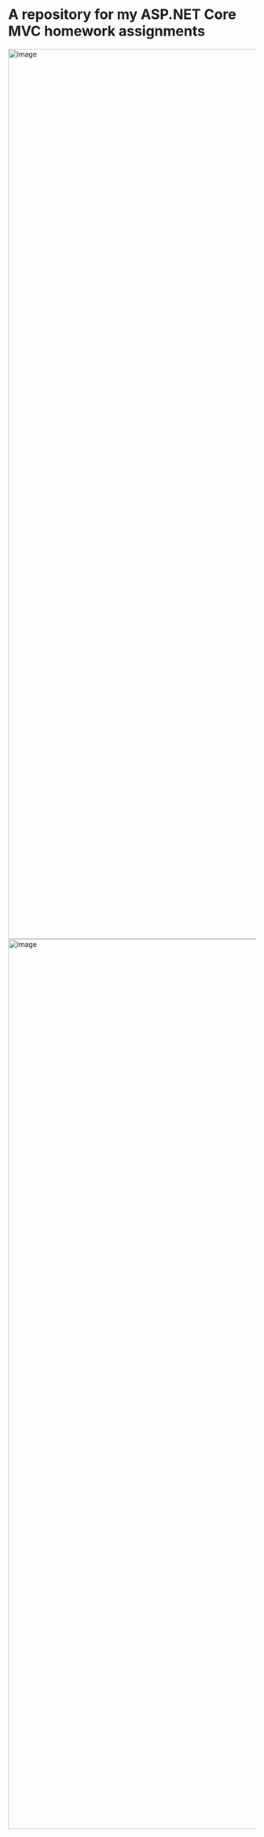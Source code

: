 # A repository for my ASP.NET Core MVC homework assignments
<img width="3420" height="1808" alt="image" src="https://github.com/user-attachments/assets/30581d42-532a-421e-9c82-71df009a8e3a" />
<img width="3420" height="1808" alt="image" src="https://github.com/user-attachments/assets/021bbffa-2a7c-45c6-9abd-dce7153af47c" />

